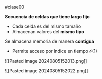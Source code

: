 #clase00 

**Secuencia de celdas que tiene largo fijo**
- Cada celda es del mismo tamaño
- Almacenan valores del **mismo tipo**

Se almacena memoria de manera **contigua**
- Permite acceso por índice en tiempo $\mathcal{O}(1)$

![[Pasted image 20240805152013.png]]

![[Pasted image 20240805152022.png]]

